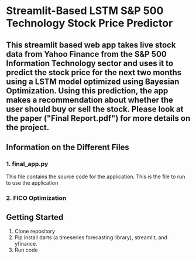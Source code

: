 # Streamlit-Based LSTM S&P 500 Technology Stock Price Predictor

## This streamlit based web app takes live stock data from Yahoo Finance from the S&P 500 Information Technology sector and uses it to predict the stock price for the next two months using a LSTM model optimized using Bayesian Optimization. Using this prediction, the app makes a recommendation about whether the user should buy or sell the stock. Please look at the paper ("Final Report.pdf") for more details on the project.

## Information on the Different Files
### 1. final_app.py
This file contains the source code for the application. This is the file to run to use the application

### 2. FICO Optimization

## Getting Started
1. Clone repository
2. Pip install darts (a timeseries forecasting library), streamlit, and yfinance. 
3. Run code
